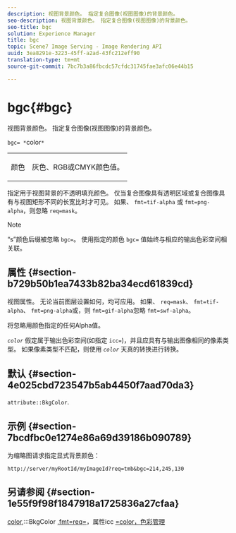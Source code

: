 ```yaml
---
description: 视图背景颜色。 指定复合图像(视图图像)的背景颜色。
seo-description: 视图背景颜色。 指定复合图像(视图图像)的背景颜色。
seo-title: bgc
solution: Experience Manager
title: bgc
topic: Scene7 Image Serving - Image Rendering API
uuid: 3ea8291e-3223-45ff-a2ad-43fc212eff90
translation-type: tm+mt
source-git-commit: 7bc7b3a86fbcdc57cfdc31745fae3afc06e44b15

---
```



# bgc{#bgc}

视图背景颜色。 指定复合图像(视图图像)的背景颜色。

`bgc= *`color`*`

<table id="simpletable_998CF426296945FEA48D19E33B71A17E"> 
 <tr class="strow"> 
  <td class="stentry"> <p><span class="codeph"> <span class="varname"> 颜色</span></span> </p> </td> 
  <td class="stentry"> <p>灰色、RGB或CMYK颜色值。 </p></td> 
 </tr> 
</table>

指定用于视图背景的不透明填充颜色。 仅当复合图像具有透明区域或复合图像具有与视图矩形不同的长宽比时才可见。 如果、 `fmt=tif-alpha` 或 `fmt=png-alpha`，则忽略 `req=mask`。

>[!NOTE]
>
>“s”颜色后缀被忽略 `bgc=`。 使用指定的颜色 `bgc=` 值始终与相应的输出色彩空间相关联。

## 属性 {#section-b729b50b1ea7433b82ba34ecd61839cd}

视图属性。 无论当前图层设置如何，均可应用。 如果、 `req=mask`、 `fmt=tif-alpha`、 `fmt=png-alpha`或，则 `fmt=gif-alpha`忽略 `fmt=swf-alpha`。

将忽略用颜色指定的任何Alpha值。

*`color`* 假定属于输出色彩空间(如指定 `icc=`)，并且应具有与输出图像相同的像素类型。 如果像素类型不匹配，则使用 *`color`* 天真的转换进行转换。

## 默认 {#section-4e025cbd723547b5ab4450f7aad70da3}

`attribute::BkgColor`.

## 示例 {#section-7bcdfbc0e1274e86a69d39186b090789}

为缩略图请求指定显式背景颜色：

`http://server/myRootId/myImageId?req=tmb&bgc=214,245,130`

## 另请参阅 {#section-1e55f9f98f1847918a1725836a27cfaa}

[color](../../../../../is-api/http-ref/image-serving-api-ref/c-http-protocol-reference/c-data-types/r-is-http-color.md#reference-0fdb264a3aed4bd78451bb55311f6e93),:::BkgColor [,fmt=req=](../../../../../is-api/image-catalog/image-serving-api-ref/c-image-catalog-reference/c-attributes-reference/r-bkgcolor.md#reference-ed53106ee50442d7a2dd3e1f60e6f0f8)，属性icc [=color](../../../../../is-api/http-ref/image-serving-api-ref/c-http-protocol-reference/c-command-reference/r-is-http-fmt.md#reference-cdf10043423b45ba9fe15157fb3ae37a)[](../../../../../is-api/http-ref/image-serving-api-ref/c-http-protocol-reference/c-command-reference/r-req/r-req.md#reference-907cdb4a97034db7ad94695f25552e76)[](../../../../../is-api/http-ref/image-serving-api-ref/c-http-protocol-reference/c-command-reference/r-icc.md#reference-182b5679e21e4df3b4d330535a5a7517)[，色彩管理](../../../../../is-api/http-ref/image-serving-api-ref/c-http-protocol-reference/c-syntax-and-features/r-color-management.md#reference-c7e4a72d589145189f7e4bcb6b4544d7)
